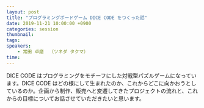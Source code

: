 ```yaml
---
layout: post
title: "プログラミングボードゲーム DICE CODE をつくった話"
date: 2019-11-21 10:00:00 +0900
categories: session
thumbnail:
tags:
speakers:
    - 常田 卓磨  （ツネダ タクマ）
time:
---
```


DICE CODE はプログラミングをモチーフにした対戦型パズルゲームになっています。DICE CODE はどの様にして生まれたのか、これからどこに向かおうとしているのか。企画から制作、販売へと変遷してきたプロジェクトの流れと、これからの目標についてお話させていただきたいと思います。

